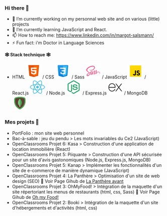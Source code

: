 ### Hi there 👋 

- 🔭 I’m currently working on my personnal web site and on various (little) projects
- 🌱 I’m currently learning JavaScript and React.
- 📫 How to reach me: https://www.linkedin.com/in/margot-salsmann/ 
- ⚡ Fun fact: i'm Doctor in Language Sciences

**🕸 Stack technique 🕸**
- HTML <img src="./icons8-html-48.png"> /  CSS <img src="./icons8-css-48.png"/> / Sass <img src="./icons8-sass-48.png"/> / JavaScript <img src="./icons8-javascript-48.png"/> / React.js <img src="./icons8-react-js-48.png"/> / Node.js <img src="./icons8-node-js-48.png"/> / Express.js <img src="./icons8-express-js-48.png"/> / MongoDB <img src="./icons8-mongodb-48.png"/>

### Mes projets 🤖
* PortFolio : mon site web personnel
* Bac-à-sable : jeu du pendu > Les mots invariables du Ce2 (JavaScript)
* OpenClassrooms Projet 6: Kasa > Construction d'une application de location immobilière (React)
* OpenClassrooms Projet 5: Piiquante > Construction d'une API sécurisée pour un site d'avis gastonomiques (Node.js, Express.js, MongoDB)
* OpenClassrooms Projet 5: Kanap > Implémenter les fonctionnalités d'un site de e-commerce de manière dynamique (JavaScript)
* OpenClassrooms Projet 4: La Panthère > Optimisation d'un site de web design (SEO)
  📍 <span> Voir Page Gihub de </span> <a href="https://zeiah.github.io/Zeiah_OC_P4_LaPanthere_avant_github.io/index.html"> La Panthère avant </a> 
* OpenClassrooms Projet 3: OhMyFood! > Intégration de la maquette d'un site répertoriant les menus de restaurants (html, css, Sass) 
  📍 <span> Voir Page Gihub de </span> <a href="https://zeiah.github.io/Zeiah_OC_P3_Ohmyfood_github.io/index.html">Oh my Food!</a>
* OpenClassrooms Projet 2: Booki > Intégration de la maquette d'un site d'hébergements et d'activités (html, css)
 


<!--
**Zeiah/Zeiah** is a ✨ _special_ ✨ repository because its `README.md` (this file) appears on your GitHub profile.
-->
